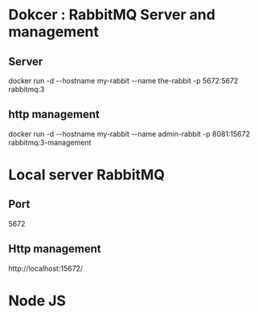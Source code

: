 # Dokcer : RabbitMQ Server and management 

## Server 
docker run -d --hostname my-rabbit --name the-rabbit -p 5672:5672 rabbitmq:3

## http management
docker run -d --hostname my-rabbit --name admin-rabbit -p 8081:15672 rabbitmq:3-management



# Local server RabbitMQ

## Port
5672

## Http management
http://localhost:15672/


# Node JS
